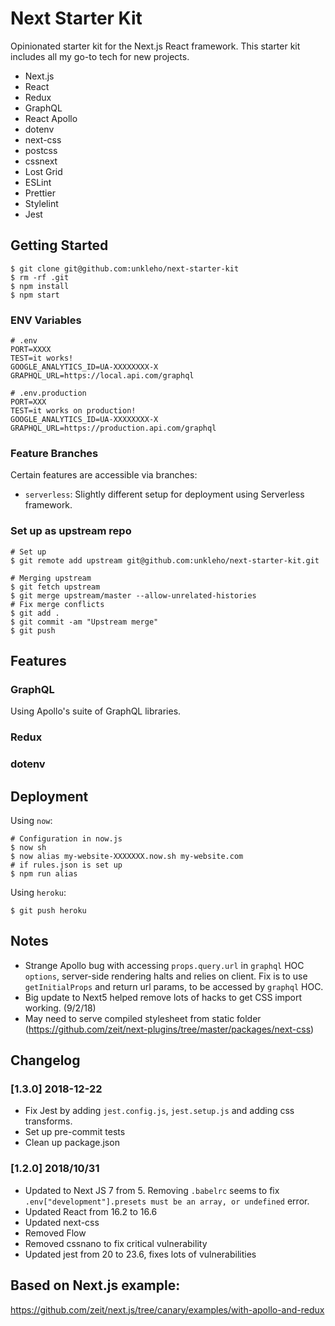 # Next Starter Kit

Opinionated starter kit for the Next.js React framework. This starter kit includes all my go-to tech for new projects.

* Next.js
* React
* Redux
* GraphQL
* React Apollo
* dotenv
* next-css
* postcss
* cssnext
* Lost Grid
* ESLint
* Prettier
* Stylelint
* Jest

## Getting Started

```
$ git clone git@github.com:unkleho/next-starter-kit
$ rm -rf .git
$ npm install
$ npm start
```

### ENV Variables

```
# .env
PORT=XXXX
TEST=it works!
GOOGLE_ANALYTICS_ID=UA-XXXXXXXX-X
GRAPHQL_URL=https://local.api.com/graphql

# .env.production
PORT=XXX
TEST=it works on production!
GOOGLE_ANALYTICS_ID=UA-XXXXXXXX-X
GRAPHQL_URL=https://production.api.com/graphql
```

### Feature Branches

Certain features are accessible via branches:

* `serverless`: Slightly different setup for deployment using Serverless framework.

### Set up as upstream repo

```
# Set up
$ git remote add upstream git@github.com:unkleho/next-starter-kit.git

# Merging upstream
$ git fetch upstream
$ git merge upstream/master --allow-unrelated-histories
# Fix merge conflicts
$ git add .
$ git commit -am "Upstream merge"
$ git push
```

## Features

### GraphQL

Using Apollo's suite of GraphQL libraries.

### Redux

### dotenv

## Deployment

Using `now`:

```
# Configuration in now.js
$ now sh
$ now alias my-website-XXXXXXX.now.sh my-website.com
# if rules.json is set up
$ npm run alias
```

Using `heroku`:

```
$ git push heroku
```

## Notes

* Strange Apollo bug with accessing `props.query.url` in `graphql` HOC `options`, server-side rendering halts and relies on client. Fix is to use `getInitialProps` and return url params, to be accessed by `graphql` HOC.
* Big update to Next5 helped remove lots of hacks to get CSS import working. (9/2/18)
* May need to serve compiled stylesheet from static folder (https://github.com/zeit/next-plugins/tree/master/packages/next-css)

## Changelog

### [1.3.0] 2018-12-22

* Fix Jest by adding `jest.config.js`, `jest.setup.js` and adding css transforms.
* Set up pre-commit tests
* Clean up package.json

### [1.2.0] 2018/10/31

* Updated to Next JS 7 from 5. Removing `.babelrc` seems to fix `.env["development"].presets must be an array, or undefined` error.
* Updated React from 16.2 to 16.6
* Updated next-css
* Removed Flow
* Removed cssnano to fix critical vulnerability
* Updated jest from 20 to 23.6, fixes lots of vulnerabilities

## Based on Next.js example:

https://github.com/zeit/next.js/tree/canary/examples/with-apollo-and-redux
